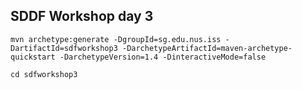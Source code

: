 ## SDDF Workshop day 3

```
mvn archetype:generate -DgroupId=sg.edu.nus.iss -DartifactId=sdfworkshop3 -DarchetypeArtifactId=maven-archetype-quickstart -DarchetypeVersion=1.4 -DinteractiveMode=false
```

```
cd sdfworkshop3
```

```
```